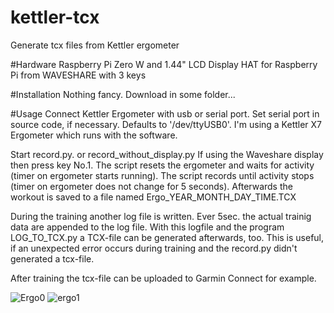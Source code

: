 # kettler-tcx
Generate tcx files from Kettler ergometer

#Hardware
Raspberry Pi Zero W  and 
1.44" LCD Display HAT for Raspberry Pi from WAVESHARE with 3 keys

#Installation
Nothing fancy. Download in some folder...

#Usage
Connect Kettler Ergometer with usb or serial port. Set serial port in source code, if necessary. Defaults to '/dev/ttyUSB0'.
I'm using a Kettler X7 Ergometer which runs with the software.

Start record.py. or record_without_display.py 
If using the Waveshare display then press key No.1.
The script resets the ergometer and waits for activity (timer on ergometer starts running).
The script records until activity stops (timer on ergometer does not 
change for 5 seconds). Afterwards the workout is saved to a file named Ergo_YEAR_MONTH_DAY_TIME.TCX

During the training another log file is written. Ever 5sec. the actual trainig data are appended to the log file.
With this logfile and the program LOG_TO_TCX.py a TCX-file can be generated afterwards, too.
This is useful, if an unexpected error occurs during training and the record.py didn't generated a tcx-file.

After training the tcx-file can be uploaded to Garmin Connect for example.


![Ergo0](https://user-images.githubusercontent.com/61313720/156410494-83b71616-7332-4ade-a6c5-c4bce731c720.JPG)
![ergo1](https://user-images.githubusercontent.com/61313720/156410526-e60a27dc-fd55-4892-bce5-4864a6819181.jpg)
